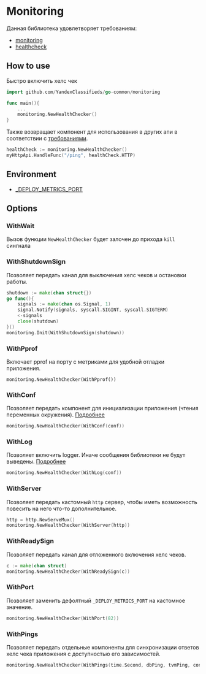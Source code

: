 # Monitoring

Данная библиотека удовлетворяет требованиям:
- [monitoring](https://docs.yandex-team.ru/classifieds-infra/conventions/service#monitoring)
- [healthcheck](https://docs.yandex-team.ru/classifieds-infra/conventions/service#healthcheck)

## How to use

Быстро включить хелс чек
```go
import github.com/YandexClassifieds/go-common/monitoring

func main(){
	...
	monitoring.NewHealthChecker()
}
```

Также возвращает компонент для использования в других апи в соответствии с [требованиями](https://docs.yandex-team.ru/classifieds-infra/service-map#protocol).
```go
healthCheck := monitoring.NewHealthChecker()
myHttpApi.HandleFunc("/ping", healthCheck.HTTP)
````

## Environment

- [_DEPLOY_METRICS_PORT](https://docs.yandex-team.ru/classifieds-infra/deploy/default-env#_deploy_metrics_port)


## Options

### WithWait

Вызов функции `NewHealthChecker` будет залочен до прихода `kill` сингнала

### WithShutdownSign

Позволяет передать канал для выключения хелс чеков и остановки работы.

```go
shutdown := make(chan struct{})
go func(){
    signals := make(chan os.Signal, 1)
    signal.Notify(signals, syscall.SIGINT, syscall.SIGTERM)
    <-signals
    close(shutdown)
}()
monitoring.Init(WithShutdownSign(shutdown))
```

### WithPprof

Включает pprof на порту с метриками для удобной отладки приложения.

```
monitoring.NewHealthChecker(WithPprof())
```

### WithConf

Позволяет передать компонент для инициализации приложения (чтения переменных окружения). [Подробнее](go-common/conf)

```go
monitoring.NewHealthChecker(WithConf(conf))
```

### WithLog

Позволяет включить logger. Иначе сообщения библиотеки не будут выведены. [Подробнее](go-common/log)

```go
monitoring.NewHealthChecker(WithLog(conf))
```

### WithServer

Позволяет передать кастомный `http` сервер, чтобы иметь возможность повесить на него что-то дополнительное.

```go
http = http.NewServeMux()
monitoring.NewHealthChecker(WithServer(http))
```

### WithReadySign

Позволяет передать канал для отложенного включения хелс чеков.

```go
c := make(chan struct)
monitoring.NewHealthChecker(WithReadySign(c))
```

### WithPort

Позволяет заменить дефолтный `_DEPLOY_METRICS_PORT` на кастомное значение.

```go
monitoring.NewHealthChecker(WithPort(82))
```

###  WithPings

Позволяет передать отдельные компоненты для синхронизации ответов хелс чека приложения с доступностью его зависимостей.

```go
monitoring.NewHealthChecker(WithPings(time.Second, dbPing, tvmPing, consulPing))
```
